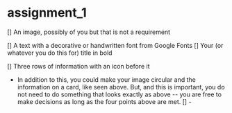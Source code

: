# assignment_1

[]  An image, possibly of you but that is not a requirement

[]  A text with a decorative or handwritten font from Google Fonts
[]  Your (or whatever you do this for) title in bold

[]  Three rows of information with an icon before it


*   In addition to this, you could make your image circular and the information on a card, like seen above. But, and this is important, you do not need to do something that looks exactly as above -- you are free to make decisions as long as the four points above are met.
    []  -

